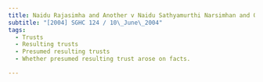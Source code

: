 ```yaml
---
title: Naidu Rajasimha and Another v Naidu Sathyamurthi Narsimhan and Others
subtitle: "[2004] SGHC 124 / 10\_June\_2004"
tags:
  - Trusts
  - Resulting trusts
  - Presumed resulting trusts
  - Whether presumed resulting trust arose on facts.

---
```


